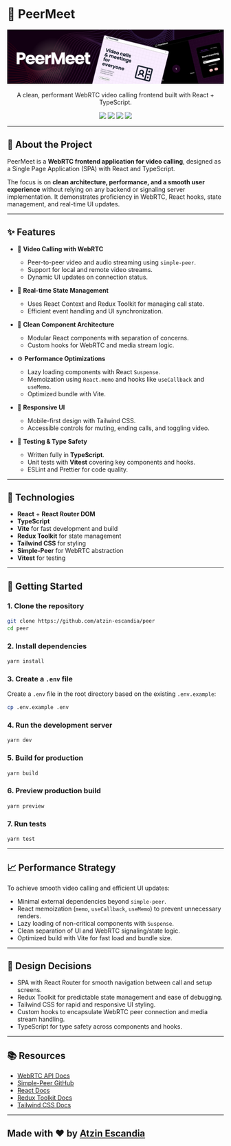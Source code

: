 # 🎥 PeerMeet

<div align="center">
  <a href="https://peermeet.example.com" target="_blank" rel="noopener noreferrer">
    <img src="./banner.png" alt="PeerMeet Banner" />
  </a>

  <p>A clean, performant WebRTC video calling frontend built with React + TypeScript.</p>

  <div>
    <img src="https://img.shields.io/badge/React-20232A?style=for-the-badge&logo=react&logoColor=61DAFB" />
    <img src="https://img.shields.io/badge/TypeScript-3178C6?style=for-the-badge&logo=typescript&logoColor=white" />
    <img src="https://img.shields.io/badge/TailwindCSS-06B6D4?style=for-the-badge&logo=tailwindcss&logoColor=white" />
    <img src="https://img.shields.io/badge/Vite-F7DF1E?style=for-the-badge&logo=vite&logoColor=black" />
  </div>
</div>

---

## 🧠 About the Project

PeerMeet is a **WebRTC frontend application for video calling**, designed as a Single Page Application (SPA) with React and TypeScript.

The focus is on **clean architecture, performance, and a smooth user experience** without relying on any backend or signaling server implementation. It demonstrates proficiency in WebRTC, React hooks, state management, and real-time UI updates.

---

## ✨ Features

-   🎥 **Video Calling with WebRTC**

    -   Peer-to-peer video and audio streaming using `simple-peer`.
    -   Support for local and remote video streams.
    -   Dynamic UI updates on connection status.

-   🔄 **Real-time State Management**

    -   Uses React Context and Redux Toolkit for managing call state.
    -   Efficient event handling and UI synchronization.

-   🧩 **Clean Component Architecture**

    -   Modular React components with separation of concerns.
    -   Custom hooks for WebRTC and media stream logic.

-   ⚙️ **Performance Optimizations**

    -   Lazy loading components with React `Suspense`.
    -   Memoization using `React.memo` and hooks like `useCallback` and `useMemo`.
    -   Optimized bundle with Vite.

-   📱 **Responsive UI**

    -   Mobile-first design with Tailwind CSS.
    -   Accessible controls for muting, ending calls, and toggling video.

-   🧪 **Testing & Type Safety**

    -   Written fully in **TypeScript**.
    -   Unit tests with **Vitest** covering key components and hooks.
    -   ESLint and Prettier for code quality.

---

## 🔧 Technologies

-   **React** + **React Router DOM**
-   **TypeScript**
-   **Vite** for fast development and build
-   **Redux Toolkit** for state management
-   **Tailwind CSS** for styling
-   **Simple-Peer** for WebRTC abstraction
-   **Vitest** for testing

---

## 🚀 Getting Started

### 1. Clone the repository

```bash
git clone https://github.com/atzin-escandia/peer
cd peer
```

### 2. Install dependencies

```bash
yarn install
```

### 3. Create a `.env` file

Create a `.env` file in the root directory based on the existing `.env.example`:

```bash
cp .env.example .env
```

### 4. Run the development server

```bash
yarn dev
```

### 5. Build for production

```bash
yarn build
```

### 6. Preview production build

```bash
yarn preview
```

### 7. Run tests

```bash
yarn test
```

---

## 📈 Performance Strategy

To achieve smooth video calling and efficient UI updates:

-   Minimal external dependencies beyond `simple-peer`.
-   React memoization (`memo`, `useCallback`, `useMemo`) to prevent unnecessary renders.
-   Lazy loading of non-critical components with `Suspense`.
-   Clean separation of UI and WebRTC signaling/state logic.
-   Optimized build with Vite for fast load and bundle size.

---

## 🧱 Design Decisions

-   SPA with React Router for smooth navigation between call and setup screens.
-   Redux Toolkit for predictable state management and ease of debugging.
-   Tailwind CSS for rapid and responsive UI styling.
-   Custom hooks to encapsulate WebRTC peer connection and media stream handling.
-   TypeScript for type safety across components and hooks.

---

## 📚 Resources

-   [WebRTC API Docs](https://developer.mozilla.org/en-US/docs/Web/API/WebRTC_API)
-   [Simple-Peer GitHub](https://github.com/feross/simple-peer)
-   [React Docs](https://react.dev/)
-   [Redux Toolkit Docs](https://redux-toolkit.js.org/)
-   [Tailwind CSS Docs](https://tailwindcss.com/docs)

---

## Made with ❤️ by [Atzin Escandia](https://theplumup.com/)

```

```
